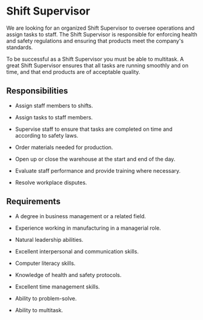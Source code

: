 # Shift Supervisor

We are looking for an organized Shift Supervisor to oversee operations and assign tasks to staff. The Shift Supervisor is responsible for enforcing health and safety regulations and ensuring that products meet the company's standards.

To be successful as a Shift Supervisor you must be able to multitask. A great Shift Supervisor ensures that all tasks are running smoothly and on time, and that end products are of acceptable quality.

## Responsibilities

* Assign staff members to shifts.

* Assign tasks to staff members.

* Supervise staff to ensure that tasks are completed on time and according to safety laws.

* Order materials needed for production.

* Open up or close the warehouse at the start and end of the day.

* Evaluate staff performance and provide training where necessary.

* Resolve workplace disputes.

## Requirements

* A degree in business management or a related field.

* Experience working in manufacturing in a managerial role.

* Natural leadership abilities.

* Excellent interpersonal and communication skills.

* Computer literacy skills.

* Knowledge of health and safety protocols.

* Excellent time management skills.

* Ability to problem-solve.

* Ability to multitask.

